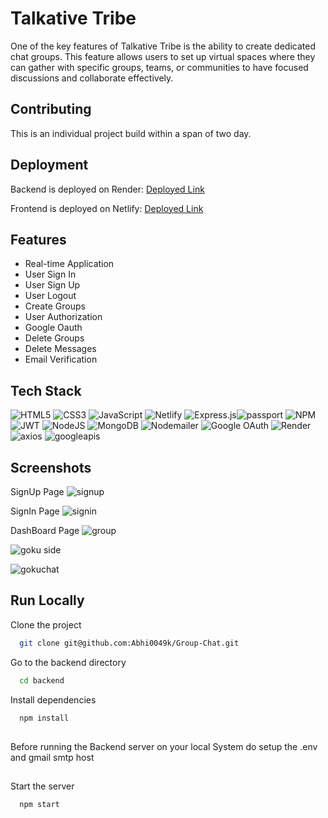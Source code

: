 
# Talkative Tribe

One of the key features of Talkative Tribe is the ability to create dedicated chat groups. This feature allows users to set up virtual spaces where they can gather with specific groups, teams, or communities to have focused discussions and collaborate effectively.

## Contributing

This is an individual project build within a span of two day.

## Deployment

Backend is deployed on Render:  [Deployed Link](https://talkative-tribe.onrender.com/)

Frontend is deployed on Netlify: [Deployed Link](https://cute-croissant-2a6b2d.netlify.app/)
## Features

- Real-time Application
- User Sign In
- User Sign Up
- User Logout
- Create Groups
- User Authorization
- Google Oauth
- Delete Groups
- Delete Messages
- Email Verification


## Tech Stack
![HTML5](https://img.shields.io/badge/html5-%23E34F26.svg?style=for-the-badge&logo=html5&logoColor=white) 
![CSS3](https://img.shields.io/badge/css3-%231572B6.svg?style=for-the-badge&logo=css3&logoColor=white) 
![JavaScript](https://img.shields.io/badge/javascript-%23323330.svg?style=for-the-badge&logo=javascript&logoColor=%23F7DF1E) ![Netlify](https://img.shields.io/badge/netlify-%23000000.svg?style=for-the-badge&logo=netlify&logoColor=#00C7B7)
![Express.js](https://img.shields.io/badge/express.js-%23404d59.svg?style=for-the-badge&logo=express&logoColor=%2361DAFB)![passport](https://img.shields.io/badge/passport-%23000000?style=for-the-badge&logo=passport&logoColor=white) 
![NPM](https://img.shields.io/badge/NPM-%23000000.svg?style=for-the-badge&logo=npm&logoColor=white) 
![JWT](https://img.shields.io/badge/JWT-black?style=for-the-badge&logo=JSON%20web%20tokens) 
![NodeJS](https://img.shields.io/badge/node.js-6DA55F?style=for-the-badge&logo=node.js&logoColor=white) 
![MongoDB](https://img.shields.io/badge/MongoDB-%234ea94b.svg?style=for-the-badge&logo=mongodb&logoColor=white) 
![Nodemailer](https://img.shields.io/badge/Nodemailer-339933?style=for-the-badge&logo=nodemailer&logoColor=white)
![Google OAuth](https://img.shields.io/badge/Google%20OAuth-%234285F4?style=for-the-badge&logo=google&logoColor=white)
![Render](https://img.shields.io/badge/Render-%235167FF?style=for-the-badge&logo=Render&logoColor=white)
![axios](https://img.shields.io/badge/axios-%2338a7d1?style=for-the-badge&logo=axios&logoColor=white)
![googleapis](https://img.shields.io/badge/googleapis-%234285F4?style=for-the-badge&logo=google&logoColor=white) 


## Screenshots


SignUp Page
![signup](https://github.com/Abhi0049k/Talkative-Tribe/assets/112062354/00af7b9b-b020-41f9-969a-3d8ce69eb352)

SignIn Page
![signin](https://github.com/Abhi0049k/Talkative-Tribe/assets/112062354/736b0a49-60cd-46c4-861d-81d1a03ed7ab)

DashBoard Page
![group](https://github.com/Abhi0049k/Talkative-Tribe/assets/112062354/8b600648-634d-4aa9-bf6e-34904657c299)

![goku side](https://github.com/Abhi0049k/Talkative-Tribe/assets/112062354/faa20cd6-8694-4467-9a5b-637ae85b4089)

![gokuchat](https://github.com/Abhi0049k/Talkative-Tribe/assets/112062354/59c6438a-9163-4290-a741-a5cfd3079cb4)

## Run Locally

Clone the project

```bash
  git clone git@github.com:Abhi0049k/Group-Chat.git
```

Go to the backend directory

```bash
  cd backend
```

Install dependencies

```bash
  npm install
```
##
Before running the Backend server on your local System do setup the .env and gmail smtp host
##

Start the server

```bash
  npm start
```

